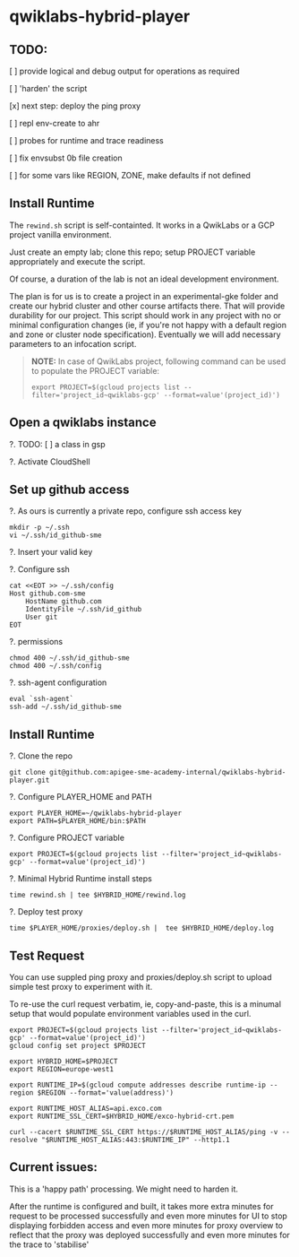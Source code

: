 # qwiklabs-hybrid-player

## TODO:
[ ] provide logical and debug output for operations as required

[ ] 'harden' the script

[x] next step: deploy the ping proxy

[ ] repl env-create to ahr

[ ] probes for runtime and trace readiness
 
[ ] fix envsubst 0b file creation

[ ] for some vars like REGION, ZONE, make defaults if not defined

## Install Runtime

The `rewind.sh` script is self-containted. It works in a QwikLabs or a GCP project vanilla environment.

Just create an empty lab; clone this repo; setup PROJECT variable appropriately and execute the script.

Of course, a duration of the lab is not an ideal development environment. 

The plan is for us is to create a project in an experimental-gke folder and create our hybrid cluster and other course artifacts there. That will provide durability for our project. This script should work in any project with no or minimal configuration changes (ie, if you're not happy with a default region and zone or cluster node specification). Eventually we will add necessary parameters to an infocation script.

> __NOTE:__ In case of QwikLabs project, following command can be used to populate the PROJECT variable:
> ```
> export PROJECT=$(gcloud projects list --filter='project_id~qwiklabs-gcp' --format=value'(project_id)')
> ```

## Open a qwiklabs instance

?. TODO: [ ] a class in gsp

?. Activate CloudShell

## Set up github access
?. As ours is currently a private repo, configure ssh access key
```
mkdir -p ~/.ssh
vi ~/.ssh/id_github-sme
```
?. Insert your valid key

?. Configure ssh
```
cat <<EOT >> ~/.ssh/config
Host github.com-sme
    HostName github.com
    IdentityFile ~/.ssh/id_github
    User git
EOT
```
?. permissions
```
chmod 400 ~/.ssh/id_github-sme
chmod 400 ~/.ssh/config
```
?. ssh-agent configuration
```
eval `ssh-agent`
ssh-add ~/.ssh/id_github-sme
```

## Install Runtime

?. Clone the repo
```
git clone git@github.com:apigee-sme-academy-internal/qwiklabs-hybrid-player.git
```
?. Configure PLAYER_HOME and PATH
```
export PLAYER_HOME=~/qwiklabs-hybrid-player
export PATH=$PLAYER_HOME/bin:$PATH
```
?. Configure PROJECT variable
```
export PROJECT=$(gcloud projects list --filter='project_id~qwiklabs-gcp' --format=value'(project_id)')
```
?. Minimal Hybrid Runtime install steps
```
time rewind.sh | tee $HYBRID_HOME/rewind.log
```
?. Deploy test proxy
```
time $PLAYER_HOME/proxies/deploy.sh |  tee $HYBRID_HOME/deploy.log
```



## Test Request


You can use suppled ping proxy and proxies/deploy.sh script to upload simple test proxy to experiment with it.

To re-use the curl request verbatim, ie, copy-and-paste, this is a minumal setup that would populate environment variables used in the curl.


```
export PROJECT=$(gcloud projects list --filter='project_id~qwiklabs-gcp' --format=value'(project_id)')
gcloud config set project $PROJECT

export HYBRID_HOME=$PROJECT
export REGION=europe-west1

export RUNTIME_IP=$(gcloud compute addresses describe runtime-ip --region $REGION --format='value(address)')

export RUNTIME_HOST_ALIAS=api.exco.com
export RUNTIME_SSL_CERT=$HYBRID_HOME/exco-hybrid-crt.pem

curl --cacert $RUNTIME_SSL_CERT https://$RUNTIME_HOST_ALIAS/ping -v --resolve "$RUNTIME_HOST_ALIAS:443:$RUNTIME_IP" --http1.1
```


## Current issues: 

This is a 'happy path' processing. We might need to harden it.

After the runtime is configured and built, it takes more extra minutes for request to be processed successfully and even more minutes for UI to stop displaying forbidden access and even more minutes for proxy overview to reflect that the proxy was deployed successfully and even more minutes for the trace to 'stabilise'
